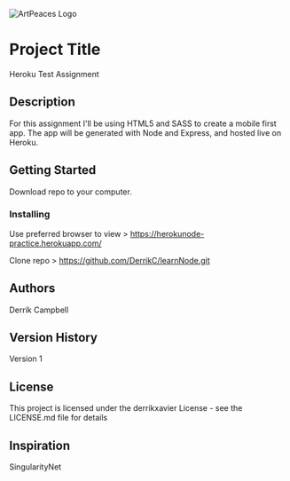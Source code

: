 ![ArtPeaces Logo](../public/images/artPeaces_Logo2.svg)

# Project Title 

Heroku Test Assignment

## Description
 For this assignment I'll be using HTML5 and SASS to create a mobile first app. The app will be generated with Node and Express, and hosted live on Heroku. 

## Getting Started

Download repo to your computer.


### Installing
Use preferred browser to view > https://herokunode-practice.herokuapp.com/ 

Clone repo > https://github.com/DerrikC/learnNode.git



## Authors

Derrik Campbell


## Version History

Version 1

## License

This project is licensed under the derrikxavier License - see the LICENSE.md file for details

## Inspiration
SingularityNet 
